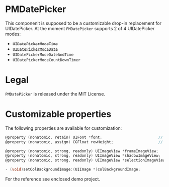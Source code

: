 PMDatePicker
============

This componenit is supposed to be a customizable drop-in replacement for UIDatePicker. At the moment `PMDatePicker` supports 2 of 4 UIDatePicker modes:

- ~~`UIDatePickerModeTime`~~  
- ~~`UIDatePickerModeDate`~~  
- `UIDatePickerModeDateAndTime`  
- `UIDatePickerModeCountDownTimer`  

Legal
============
`PMDatePicker` is released under the MIT License.

Customizable properties
============

The following properties are available for customization:  
``` objective-c
@property (nonatomic, retain) UIFont *font;                         // default is [UIFont boldSystemFontOfSize:24]
@property (nonatomic, assign) CGFloat rowHeight;                    // default is 45.0f

@property (nonatomic, strong, readonly) UIImageView *frameImageView;
@property (nonatomic, strong, readonly) UIImageView *shadowImageView;
@property (nonatomic, strong, readonly) UIImageView *selectionImageView;

- (void)setColBackgroundImage:(UIImage *)colBackgroundImage;
```

For the reference see enclosed demo project.

